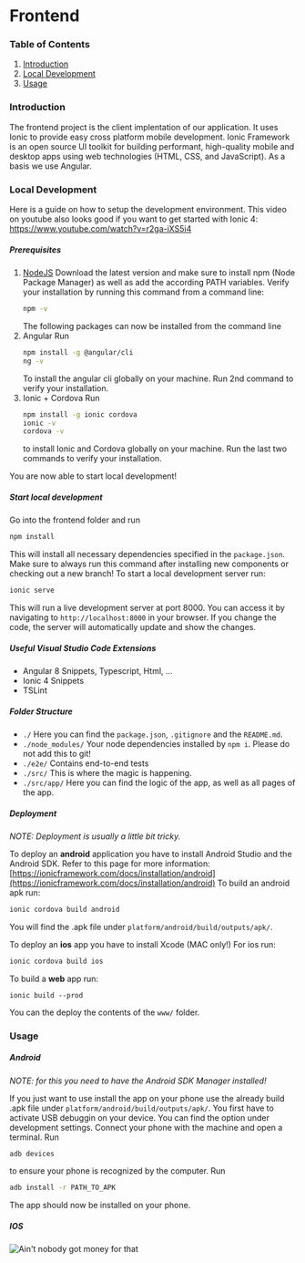 # Frontend
### Table of Contents 
1. [Introduction](#Introduction) 
2. [Local Development](#Installation)
3. [Usage](#Usage)

<a name="Introduction"></a>

### Introduction

The frontend project is the client implentation of our application. It uses Ionic to provide easy cross platform mobile development. Ionic Framework is an open source UI toolkit for building performant, high-quality mobile and desktop apps using web technologies (HTML, CSS, and JavaScript). As a basis we use Angular.


<a name="Installation"></a>

### Local Development

Here is a guide on how to setup the development environment. This video on youtube also looks good if you want to get started with Ionic 4: https://www.youtube.com/watch?v=r2ga-iXS5i4

##### Prerequisites
1. [NodeJS](https://nodejs.org/en/)
    Download the latest version and make sure to install npm (Node Package Manager) as well as add the according PATH variables. Verify your installation by running this command from a command line:
    ```sh
    npm -v
    ```
    The following packages can now be installed from the command line
2. Angular
    Run
    ```sh
    npm install -g @angular/cli
    ng -v
    ```
    To install the angular cli globally on your machine. Run 2nd command to verify your installation.
3. Ionic + Cordova
    Run
    ```sh
    npm install -g ionic cordova
    ionic -v
    cordova -v
    ```
    to install Ionic and Cordova globally on your machine. Run the last two commands to verify your installation.

You are now able to start local development!

##### Start local development
Go into the frontend folder and run
```sh
npm install
```
This will install all necessary dependencies specified in the `package.json`. Make sure to always run this command after installing new components or checking out a new branch!
To start a local development server run:
```sh
ionic serve
```
This will run a live development server at port 8000. You can access it by navigating to `http://localhost:8000` in your browser. If you change the code, the server will automatically update and show the changes.

##### Useful Visual Studio Code Extensions
- Angular 8 Snippets, Typescript, Html, ...
- Ionic 4 Snippets
- TSLint

##### Folder Structure
- `./`
    Here you can find the `package.json`, `.gitignore` and the `README.md`.
- `./node_modules/`
    Your node dependencies installed by `npm i`. Please do not add this to git!
- `./e2e/`
    Contains end-to-end tests
- `./src/`
    This is where the magic is happening.
- `./src/app/`
    Here you can find the logic of the app, as well as all pages of the app.

##### Deployment
*NOTE: Deployment is usually a little bit tricky.* 

To deploy an **android** application you have to install Android Studio and the Android SDK. Refer to this page for more information: [https://ionicframework.com/docs/installation/android](https://ionicframework.com/docs/installation/android)
To build an android apk run:
```sh
ionic cordova build android
```
You will find the .apk file under `platform/android/build/outputs/apk/`.

To deploy an **ios** app you have to install Xcode (MAC only!)
For ios run:
```sh
ionic cordova build ios
```
To build a **web** app run:
```
ionic build --prod
```
You can the deploy the contents of the `www/` folder.

<a name="Usage"></a>

### Usage
##### Android
*NOTE: for this you need to have the Android SDK Manager installed!*

If you just want to use install the app on your phone use the already build .apk file under `platform/android/build/outputs/apk/`. 
You first have to activate USB debuggin on your device. You can find the option under development settings.
Connect your phone with the machine and open a terminal. Run 
```sh
adb devices
```
to ensure your phone is recognized by the computer.
Run
```sh
adb install -r PATH_TO_APK
```
The app should now be installed on your phone.

##### IOS
![Ain't nobody got money for that](http://m.quickmeme.com/img/f6/f6e7db7d95e61a877a01f49cc002fdda316a104cfdccee8a2aa665c164e64428.jpg)